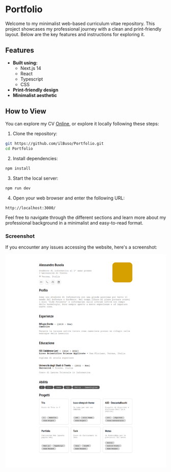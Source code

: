 # Portfolio

Welcome to my minimalist web-based curriculum vitae repository.  This project showcases my professional journey with a clean and print-friendly layout. Below are the key features and instructions for exploring it.

## Features
- **Built using:**
    - Next.js 14
    - React
    - Typescript 
    - CSS
- **Print-friendly design**
- **Minimalist aesthetic**

## How to View
You can explore my CV [Online](https://ilbuso.github.io/Portfolio/), or explore it locally following these steps:
1. Clone the repository:
```bash
git https://github.com/ilBuso/Portfolio.git
cd Portfolio
```
2. Install dependencies:
```bash
npm install
```
3. Start the local server:
```bash
npm run dev
```
4. Open your web browser and enter the following URL:
```url
http://localhost:3000/
```
Feel free to navigate through the different sections and learn more about my professional background in a minimalist and easy-to-read format.

### Screenshot

If you encounter any issues accessing the website, here's a screenshot:

![CV](./app/img/screenshot.png)
